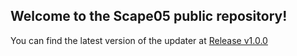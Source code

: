## Welcome to the Scape05 public repository!

You can find the latest version of the updater at [Release v1.0.0](https://github.com/thedaneeffect/Scape05-Public/releases/download/v1.0.0/Scape05.jar)
